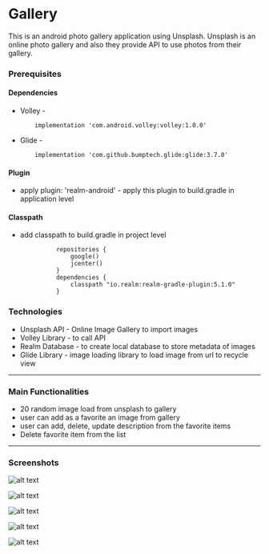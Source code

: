 # Gallery
This is an android photo gallery application using Unsplash.
Unsplash is an  online photo gallery and also they provide API to use photos from their gallery. 

### Prerequisites
#### Dependencies
* Volley - 
          
          implementation 'com.android.volley:volley:1.0.0'
* Glide - 

          implementation 'com.github.bumptech.glide:glide:3.7.0'

#### Plugin
* apply plugin: 'realm-android' - apply this plugin to build.gradle in application level

#### Classpath
* add classpath to build.gradle in project level 

                repositories {
                    google()
                    jcenter()
                }
                dependencies {
                    classpath "io.realm:realm-gradle-plugin:5.1.0"
                }
    

   

### Technologies
* Unsplash API - Online Image Gallery to import images 
* Volley Library - to call API
* Realm Database - to create local database to store metadata of images
* Glide Library - image loading library to load image from url to recycle view

----------------------------------------------------------------------------
### Main Functionalities
* 20 random image load from unsplash to gallery 
* user can add as a favorite an image from gallery
* user can add, delete, update description from the favorite items
* Delete favorite item from the list

-----------------------------------------------------------------------------

### Screenshots

![alt text](https://github.com/Maddumage/Gallery/tree/master/screenshots/2018_04_27_00.27.16.png)

![alt text](https://github.com/Maddumage/Gallery/tree/master/screenshots/2018_04_27_00.29.28..png)

![alt text](https://github.com/Maddumage/Gallery/tree/master/screenshots/2018_04_27_00.30.19.png)

![alt text](https://github.com/Maddumage/Gallery/tree/master/screenshots/2018_04_27_00.31.52.png)

![alt text](https://github.com/Maddumage/Gallery/tree/master/screenshots/2018_04_27_00.32.47.png)
